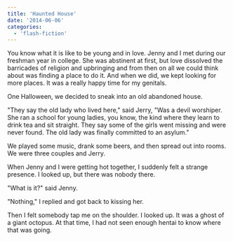 ```yaml
---
title: 'Haunted House'
date: '2014-06-06'
categories:
  - 'flash-fiction'
---
```


You know what it is like to be young and in love. Jenny and I met during our
freshman year in college. She was abstinent at first, but love dissolved the
barricades of religion and upbringing and from then on all we could think about
was finding a place to do it. And when we did, we kept looking for more places.
It was a really happy time for my genitals.

<!-- truncate -->

One Halloween, we decided to sneak into an old abandoned house.

"They say the old lady who lived here," said Jerry, "Was a devil worshiper. She
ran a school for young ladies, you know, the kind where they learn to drink tea
and sit straight. They say some of the girls went missing and were never found.
The old lady was finally committed to an asylum."

We played some music, drank some beers, and then spread out into rooms. We were
three couples and Jerry.

When Jenny and I were getting hot together, I suddenly felt a strange presence.
I looked up, but there was nobody there.

"What is it?" said Jenny.

"Nothing," I replied and got back to kissing her.

Then I felt somebody tap me on the shoulder. I looked up. It was a ghost of a
giant octopus. At that time, I had not seen enough hentai to know where that was
going.
